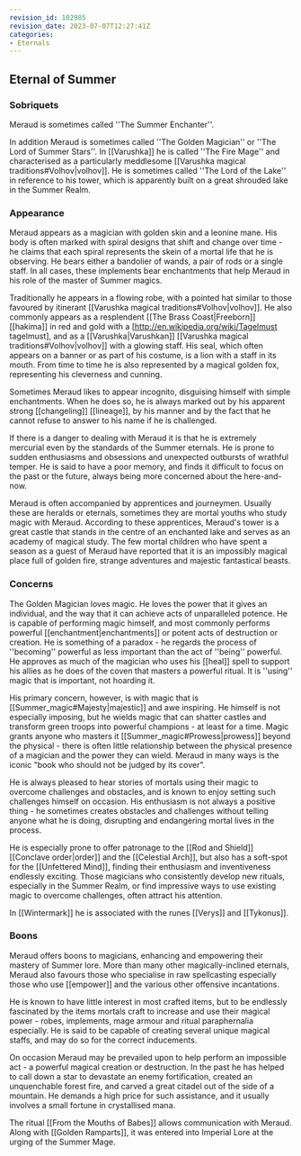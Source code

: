 ```yaml
---
revision_id: 102985
revision_date: 2023-07-07T12:27:41Z
categories:
- Eternals
---
```



## Eternal of Summer
### Sobriquets
Meraud is sometimes called ''The Summer Enchanter''.

In addition Meraud is sometimes called ''The Golden Magician'' or ''The Lord of Summer Stars''. In [[Varushka]] he is called ''The Fire Mage'' and characterised as a particularly meddlesome [[Varushka magical traditions#Volhov|volhov]]. He is sometimes called ''The Lord of the Lake'' in reference to his tower, which is apparently built on a great shrouded lake in the Summer Realm.

### Appearance
Meraud appears as a magician with golden skin and a leonine mane. His body is often marked with spiral designs that shift and change over time - he claims that each spiral represents the skein of a mortal life that he is observing. He bears either a bandolier of wands, a pair of rods or a single staff. In all cases, these implements bear enchantments that help Meraud in his role of the master of Summer magics. 

Traditionally he appears in a flowing robe, with a pointed hat similar to those favoured by itinerant [[Varushka magical traditions#Volhov|volhov]]. He also commonly appears as a resplendent [[The Brass Coast|Freeborn]] [[hakima]] in red and gold with a [http://en.wikipedia.org/wiki/Tagelmust tagelmust], and as a [[Varushka|Varushkan]] [[Varushka magical traditions#Volhov|volhov]] with a glowing staff. His seal, which often appears on a banner or as part of his costume, is a lion with a staff in its mouth. From time to time he is also represented by a magical golden fox, representing his cleverness and cunning.

Sometimes Meraud likes to appear incognito, disguising himself with simple enchantments. When he does so, he is always marked out by his apparent strong [[changeling]] [[lineage]], by his manner and by the fact that he cannot refuse to answer to his name if he is challenged.

If there is a danger to dealing with Meraud it is that he is extremely mercurial even by the standards of the Summer eternals. He is prone to sudden enthusiasms and obsessions and unexpected outbursts of wrathful temper. He is said to have a poor memory, and finds it difficult to focus on the past or the future, always being more concerned about the here-and-now.

Meraud is often accompanied by apprentices and journeymen. Usually these are heralds or eternals, sometimes they are mortal youths who study magic with Meraud. According to these apprentices, Meraud's tower is a great castle that stands in the centre of an enchanted lake and serves as an academy of magical study. The few mortal children who have spent a season as a guest of Meraud have reported that it is an impossibly magical place full of golden fire, strange adventures and majestic fantastical beasts. 

### Concerns
The Golden Magician loves magic. He loves the power that it gives an individual, and the way that it can achieve acts of unparalleled potence. He is capable of performing magic himself, and most commonly performs powerful [[enchantment|enchantments]] or potent acts of destruction or creation. He is something of a paradox - he regards the process of ''becoming'' powerful as less important than the act of ''being'' powerful. He approves as much of the magician who uses his [[heal]] spell to support his allies as he does of the coven that masters a powerful ritual. It is ''using'' magic that is important, not hoarding it.

His primary concern, however, is with magic that is [[Summer_magic#Majesty|majestic]] and awe inspiring. He himself is not especially imposing, but he wields magic that can shatter castles and transform green troops into powerful champions - at least for a time. Magic grants anyone who masters it [[Summer_magic#Prowess|prowess]] beyond the physical - there is often little relationship between the physical presence of a magician and the power they can wield. Meraud in many ways is the iconic "book who should not be judged by its cover". 

He is always pleased to hear stories of mortals using their magic to overcome challenges and obstacles, and is known to enjoy setting such challenges himself on occasion. His enthusiasm is not always a positive thing - he sometimes creates obstacles and challenges without telling anyone what he is doing, disrupting and endangering mortal lives in the process.

He is especially prone to offer patronage to the [[Rod and Shield]] [[Conclave order|order]] and the [[Celestial Arch]], but also has a soft-spot for the [[Unfettered Mind]], finding their enthusiasm and inventiveness endlessly exciting. Those magicians who consistently develop new rituals, especially in the Summer Realm, or find impressive ways to use existing magic to overcome challenges, often attract his attention.

In [[Wintermark]] he is associated with the runes [[Verys]] and [[Tykonus]].

### Boons
Meraud offers boons to magicians, enhancing and empowering their mastery of Summer lore. More than many other magically-inclined eternals, Meraud also favours those who specialise in raw spellcasting especially those who use [[empower]] and the various other offensive incantations.

He is known to have little interest in most crafted items, but to be endlessly fascinated by the items mortals craft to increase and use their magical power - robes, implements, mage armour and ritual paraphernalia especially. He is said to be capable of creating several unique magical staffs, and may do so for the correct inducements.

On occasion Meraud may be prevailed upon to help perform an impossible act - a powerful magical creation or destruction. In the past he has helped to call down a star to devastate an enemy fortification, created an unquenchable forest fire, and carved a great citadel out of the side of a mountain. He demands a high price for such assistance, and it usually involves a small fortune in crystallised mana.

The ritual [[From the Mouths of Babes]] allows communication with Meraud. Along with [[Golden Ramparts]], it was entered into Imperial Lore at the urging of the Summer Mage.

